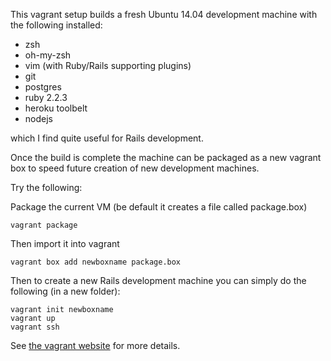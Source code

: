 This vagrant setup builds a fresh Ubuntu 14.04 development machine with the following installed:

* zsh
* oh-my-zsh
* vim (with Ruby/Rails supporting plugins)
* git
* postgres
* ruby 2.2.3
* heroku toolbelt
* nodejs

which I find quite useful for Rails development.

Once the build is complete the machine can be packaged as a new vagrant box to speed future creation of new development machines.

Try the following:

Package the current VM (be default it creates a file called package.box)
````
vagrant package
````

Then import it into vagrant
````
vagrant box add newboxname package.box
````

Then to create a new Rails development machine you can simply do the following (in a new folder):
````
vagrant init newboxname
vagrant up
vagrant ssh
````
See [the vagrant website](https://www.vagrantup.com/) for more details.

